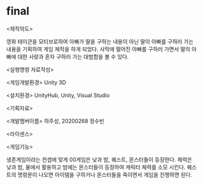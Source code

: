 # final

<제작의도>

영화 테이큰을 모티브로하여 아빠가 딸을 구하는 내용이 아닌 딸이 아빠를 구하러 가는 내용을 기획하여 게임 제작을 하게 되었다. 사막에 떨어진 아빠를 구하러 가면서 딸의 아빠에 대한 사랑과
혼자 구하러 가는 대범함을 볼 수 있다. 


<실행명령 자료작성>


<게임개발환경> Unity 3D

<설치환경> UnityHub, Unity, Visual Studio

<기획자료> 

<개발멤버이름> 하주성, 20200268 정수빈

<라이센스> 

<게임기능>

생존게임이라는 컨셉에 맞게 00게임은 낮과 밤, 퀘스트, 몬스터들이 등장한다. 체력은 낮과 밤, 물에서 활용하고 밤에는 몬스터들이 등장하여 캐릭터 체력를 소모 시킨다.
퀘스트의 명령문이 나오면 아이템을 구하거나 몬스터들을 죽이면서 게임을 진행하면 된다. 
